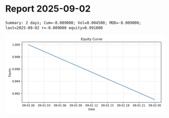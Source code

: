 # Report 2025-09-02

```
Summary: 2 days; Cum=-0.009000; Vol=0.004500; MDD=-0.009000; last=2025-09-02 r=-0.009000 equity=0.991000
```

![Equity curve](docs/equity.png)
